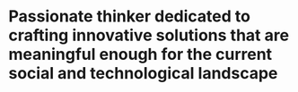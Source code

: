 <h1>Passionate thinker dedicated to crafting innovative solutions that are meaningful enough for the current social and technological landscape</h1>
